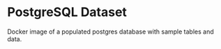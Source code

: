 PostgreSQL Dataset
==================

Docker image of a populated postgres database with sample tables and data.
